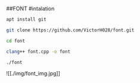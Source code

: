 ##FONT
#intalation
```bash
apt install git 

git clone https://github.com/VictorH028/font.git 

cd font

clang++ font.cpp -o font

./font
```
![[./img/font_img.jpg]]




